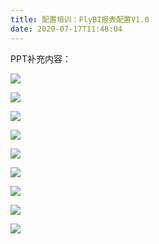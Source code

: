 ```yaml
---
title: 配置培训：FlyBI报表配置V1.0
date: 2020-07-17T11:48:04
---
```


PPT补充内容：

![](http://apaas.wxchina.com:8881/wp-content/uploads/%E6%8A%A5%E8%A1%A8%E9%85%8D%E7%BD%AE%E5%9F%B9%E8%AE%ADV1-1.jpg)

![](http://apaas.wxchina.com:8881/wp-content/uploads/%E6%8A%A5%E8%A1%A8%E9%85%8D%E7%BD%AE%E5%9F%B9%E8%AE%ADV1-2.jpg)

![](http://apaas.wxchina.com:8881/wp-content/uploads/%E6%8A%A5%E8%A1%A8%E9%85%8D%E7%BD%AE%E5%9F%B9%E8%AE%ADV1-3.jpg)

![](http://apaas.wxchina.com:8881/wp-content/uploads/%E6%8A%A5%E8%A1%A8%E9%85%8D%E7%BD%AE%E5%9F%B9%E8%AE%ADV1-4.jpg)

![](http://apaas.wxchina.com:8881/wp-content/uploads/%E6%8A%A5%E8%A1%A8%E9%85%8D%E7%BD%AE%E5%9F%B9%E8%AE%ADV1-5.jpg)

![](http://apaas.wxchina.com:8881/wp-content/uploads/%E6%8A%A5%E8%A1%A8%E9%85%8D%E7%BD%AE%E5%9F%B9%E8%AE%ADV1-6.jpg)

![](http://apaas.wxchina.com:8881/wp-content/uploads/%E6%8A%A5%E8%A1%A8%E9%85%8D%E7%BD%AE%E5%9F%B9%E8%AE%ADV1-7.jpg)

![](http://apaas.wxchina.com:8881/wp-content/uploads/%E6%8A%A5%E8%A1%A8%E9%85%8D%E7%BD%AE%E5%9F%B9%E8%AE%ADV1-8.jpg)

![](http://apaas.wxchina.com:8881/wp-content/uploads/%E6%8A%A5%E8%A1%A8%E9%85%8D%E7%BD%AE%E5%9F%B9%E8%AE%ADV1-9.jpg)